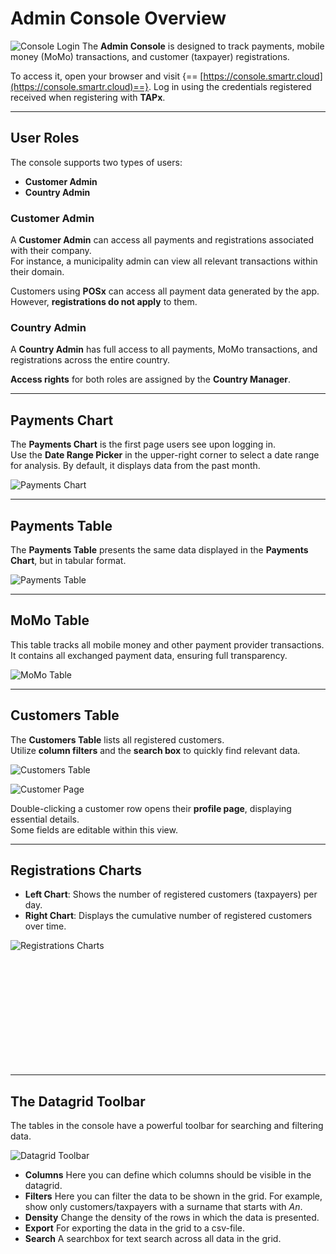 # Admin Console Overview

![Console Login](images/login_page.webp)
The **Admin Console** is designed to track payments, mobile money (MoMo) transactions, and customer (taxpayer) registrations.

To access it, open your browser and visit {== [https://console.smartr.cloud](https://console.smartr.cloud)==}. Log in using the credentials registered received when registering with **TAPx**.

---

## User Roles

The console supports two types of users:

- **Customer Admin**
- **Country Admin**

### Customer Admin

A **Customer Admin** can access all payments and registrations associated with their company.  
For instance, a municipality admin can view all relevant transactions within their domain.

Customers using **POSx** can access all payment data generated by the app. However, **registrations do not apply** to them.

### Country Admin

A **Country Admin** has full access to all payments, MoMo transactions, and registrations across the entire country.

**Access rights** for both roles are assigned by the **Country Manager**.

---

## Payments Chart

The **Payments Chart** is the first page users see upon logging in.  
Use the **Date Range Picker** in the upper-right corner to select a date range for analysis. By default, it displays data from the past month.

![Payments Chart](images/payments-chart.png)

---

## Payments Table

The **Payments Table** presents the same data displayed in the **Payments Chart**, but in tabular format.

![Payments Table](images/payments-table.png)

---

## MoMo Table

This table tracks all mobile money and other payment provider transactions.  
It contains all exchanged payment data, ensuring full transparency.

![MoMo Table](images/MoMo-table.png)

---

## Customers Table

The **Customers Table** lists all registered customers.  
Utilize **column filters** and the **search box** to quickly find relevant data.

![Customers Table](images/customers-table.png)

![Customer Page](images/customer_page.webp)

Double-clicking a customer row opens their **profile page**, displaying essential details.  
Some fields are editable within this view.

---

## Registrations Charts

- **Left Chart**: Shows the number of registered customers (taxpayers) per day.
- **Right Chart**: Displays the cumulative number of registered customers over time.

![Registrations Charts](images/registrations_charts.webp)

<br><br><br><br><br><br><br><br><br><br>

---

## The Datagrid Toolbar

The tables in the console have a powerful toolbar for searching and filtering data.

![Datagrid Toolbar](images/toolbar.webp)

- **Columns** Here you can define which columns should be visible in the datagrid.
- **Filters** Here you can filter the data to be shown in the grid. For example, show only customers/taxpayers with a surname that starts with _An_.
- **Density** Change the density of the rows in which the data is presented.
- **Export** For exporting the data in the grid to a csv-file.
- **Search** A searchbox for text search across all data in the grid.
